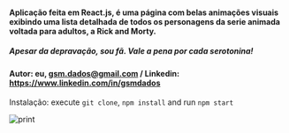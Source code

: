 #### Aplicação feita em React.js, é uma página com belas animações visuais exibindo uma lista detalhada de todos os personagens da serie animada voltada para adultos, a Rick and Morty.

##### Apesar da depravação, sou fã. Vale a pena por cada serotonina!

#### Autor: eu, gsm.dados@gmail.com / Linkedin: https://www.linkedin.com/in/gsmdados

Instalação: execute `git clone`, `npm install` and run `npm start`

![print](https://user-images.githubusercontent.com/91918525/174513855-164496f2-0f7e-42aa-9010-0ea9da84e42d.png)
